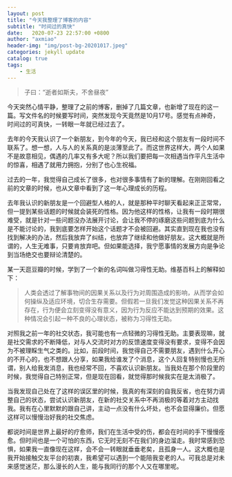 ```yaml
---
layout: post
title: "今天我整理了博客的内容"
subtitle: "时间过的真快"
date:   2020-07-23 22:57:00 +0800
author: "axmiao"
header-img: "img/post-bg-20201017.jpeg"
categories: jekyll update
catalog: true
tags: 
    - 生活
---
```


> 子曰：“逝者如斯夫，不舍昼夜”

今天突然心情平静，整理了之前的博客，删掉了几篇文章，也新增了现在的这一篇。写文件名的时候要写时间，突然发现今天竟然是10月17号。感觉有点神奇，时间过的可真快，一转眼一年就已经过去了。

去年的今天我认识了一个新朋友，到今年的今天，我已经和这个朋友有一段时间不联系了。想一想，人与人的关系真的是淡薄至此了。而这世界这样大，两个人如果不是故意相见，偶遇的几率又有多大呢？所以我们要把每一次相遇当作平凡生活中的惊喜，相遇了就用力拥抱，分别了也心生祝福。

过去的一年，我觉得自己成长了很多，也对很多事情有了新的理解。在刚刚回看之前的文章的时候，也从文章中看到了这一年心理成长的历程。

去年我认识的新朋友是一个回避型人格的人，就是那种平时聊天看起来正正常常，但一提到某些话题的时候就会装死的性格。因为他这样的性格，让我有一段时期很难受，就是针对一些问题没办法展开讨论，会让我不停的琢磨这些问题到底为什么是不能讨论的，我到底要怎样开始这个话题才不会被回避。其实直到现在我也没有找到解决的办法，然后我放弃了纠结，也放弃了继续和他做好朋友。这大概就是所谓的，人生无难事，只要肯放弃吧。但如果能选择，我宁愿事情的发展方向是争论到当场绝交也要辩论清楚的。

某一天逛豆瓣的时候，学到了一个新的名词叫做习得性无助。维基百科上的解释如下：

> 人类会透过了解事物间的因果关系以及行为对周围造成的影响，从而学会如何操纵及适应环境，切合生存需要。但假若一旦我们发觉这种因果关系不再存在，行为便会立刻变得没有意义，因为行为反应不能达到预期的效果。这种情况会引起一种不良的心理状态，被称为习得性无助。

对照我之前一年的社交状态，我可能也有一点轻微的习得性无助。主要表现嘛，就是社交需求的不断降低，对与人交流时对方的反馈速度变得没有要求，变得不会因为不被理睬生气之类的。比如，前段时间，我觉得自己不需要朋友，遇到什么开心的不开心的，也不想跟人分享，如果我给谁发了个消息，这个人回复特别慢也无所谓，别人给我发消息，我也经常不回，不喜欢认识新朋友。当我处在那个阶段里的时候，我觉得自己特别正常，但是现在回看，就觉得那时候我实在是太消极了。

当我发现自己处在了这样的误区里的时候，我真的有深刻的自我反省，也在努力调整自己的状态，尝试认识新朋友，在新的社交关系中不再消极的等着对方主动找我。我有在心里默默的跟自己讲，主动一点没有什么坏处，也不会显得廉价。但愿这样可以慢慢治好我的社交焦虑。

都说时间是世界上最好的疗愈师，我们在生活中受的伤，都会在时间的手下慢慢痊愈。但时间也是一个可怕的东西，它无时无刻不在我们的身边溜走。我时常感到恐惧，如果我一直像现在这样，会不会一转眼就垂垂老矣，且孤身一人。这大概也是我开始接触交友平台的初衷，我希望可以遇到一个能陪我变老的人。可我总是对未来感觉迷茫，那么漫长的人生，能与我同行的那个人又在哪里呢。